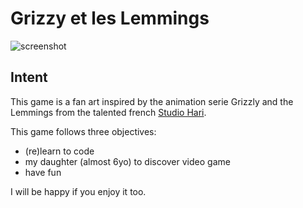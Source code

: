 # Grizzy et les Lemmings

![screenshot](https://github.com/leroyj/grizzly/blob/main/image.jpg?raw=true)
## Intent

This game is a fan art inspired by the animation serie Grizzly and the Lemmings from the talented french [Studio Hari](https://www.studiohari.com/).

This game follows three objectives:

* (re)learn to code
* my daughter (almost 6yo) to discover video game
* have fun

I will be happy if you enjoy it too.
